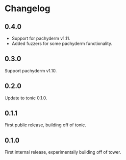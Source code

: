 # Changelog

## 0.4.0

- Support for pachyderm v1.11.
- Added fuzzers for some pachyderm functionality.

## 0.3.0

Support pachyderm v1.10.

## 0.2.0

Update to tonic 0.1.0.

## 0.1.1

First public release, building off of tonic.

## 0.1.0

First internal release, experimentally building off of tower.
